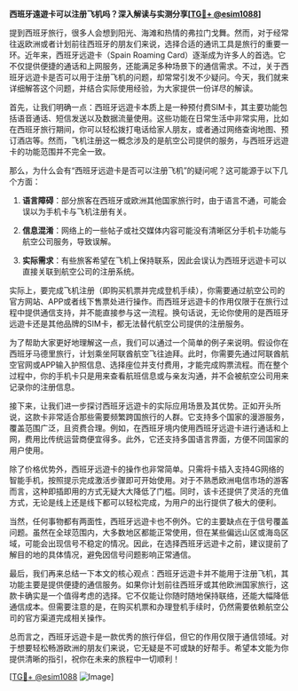 **西班牙遠遊卡可以注册飞机吗？深入解读与实测分享[[TG💪+ @esim1088](https://t.me/s/esim1088)]**

提到西班牙旅行，很多人会想到阳光、海滩和热情的弗拉门戈舞。然而，对于经常往返欧洲或者计划前往西班牙的朋友们来说，选择合适的通讯工具是旅行的重要一环。近年来，西班牙远遊卡（Spain Roaming Card）逐渐成为许多人的首选。它不仅提供便捷的通话和上网服务，还能满足多种场景下的通信需求。不过，关于西班牙远遊卡是否可以用于注册飞机的问题，却常常引发不少疑问。今天，我们就来详细解答这个问题，并结合实际使用经验，为大家提供一份详尽的解读。

首先，让我们明确一点：西班牙远遊卡本质上是一种预付费SIM卡，其主要功能包括语音通话、短信发送以及数据流量使用。这些功能在日常生活中非常实用，比如在西班牙旅行期间，你可以轻松拨打电话给家人朋友，或者通过网络查询地图、预订酒店等。然而，飞机注册这一概念涉及的是航空公司提供的服务，与西班牙远遊卡的功能范围并不完全一致。

那么，为什么会有“西班牙远遊卡是否可以注册飞机”的疑问呢？这可能源于以下几个方面：

1. **语言障碍**：部分旅客在西班牙或欧洲其他国家旅行时，由于语言不通，可能会误以为手机卡与飞机注册有关。
   
2. **信息混淆**：网络上的一些帖子或社交媒体内容可能没有清晰区分手机卡功能与航空公司服务，导致误解。

3. **实际需求**：有些旅客希望在飞机上保持联系，因此会误认为西班牙远遊卡可以直接关联到航空公司的注册系统。

实际上，要完成飞机注册（即购买机票并完成登机手续），你需要通过航空公司的官方网站、APP或者线下售票处进行操作。而西班牙远遊卡的作用仅限于在旅行过程中提供通信支持，并不能直接参与这一流程。换句话说，无论你使用的是西班牙远遊卡还是其他品牌的SIM卡，都无法替代航空公司提供的注册服务。

为了帮助大家更好地理解这一点，我们可以通过一个简单的例子来说明。假设你在西班牙马德里旅行，计划乘坐阿联酋航空飞往迪拜。此时，你需要先通过阿联酋航空官网或APP输入护照信息、选择座位并支付费用，才能完成购票流程。而在整个过程中，你的手机卡只是用来查看航班信息或与亲友沟通，并不会被航空公司用来记录你的注册信息。

接下来，让我们进一步探讨西班牙远遊卡的实际应用场景及其优势。正如开头所说，这款卡非常适合那些需要频繁跨国旅行的人群。它支持多个国家的漫游服务，覆盖范围广泛，且资费合理。例如，在西班牙境内使用西班牙远遊卡进行通话和上网，费用比传统运营商便宜得多。此外，它还支持多国语言界面，方便不同国家的用户使用。

除了价格优势外，西班牙远遊卡的操作也非常简单。只需将卡插入支持4G网络的智能手机，按照提示完成激活步骤即可开始使用。对于不熟悉欧洲电信市场的游客而言，这种即插即用的方式无疑大大降低了门槛。同时，该卡还提供了灵活的充值方式，无论是线上还是线下都可以轻松完成，为用户的出行提供了极大的便利。

当然，任何事物都有两面性，西班牙远遊卡也不例外。它的主要缺点在于信号覆盖问题。虽然在全球范围内，大多数地区都能正常使用，但在某些偏远山区或海岛区域，可能会出现信号不稳定的情况。因此，在选择西班牙远遊卡之前，建议提前了解目的地的具体情况，避免因信号问题影响正常通信。

最后，我们再来总结一下本文的核心观点：西班牙远遊卡并不能用于注册飞机，其功能主要是提供便捷的通信服务。如果你计划前往西班牙或其他欧洲国家旅行，这款卡确实是一个值得考虑的选择。它不仅能让你随时随地保持联络，还能大幅降低通信成本。但需要注意的是，在购买机票和办理登机手续时，仍然需要依赖航空公司的官方渠道完成相关操作。

总而言之，西班牙远遊卡是一款优秀的旅行伴侣，但它的作用仅限于通信领域。对于想要轻松畅游欧洲的朋友们来说，它无疑是不可或缺的好帮手。希望本文能为你提供清晰的指引，祝你在未来的旅程中一切顺利！

[[TG💪+ @esim1088](https://t.me/s/esim1088) ![Image](https://i.postimg.cc/4NQfJmqS/Snipaste-2025-05-13-00-14-12.png)]